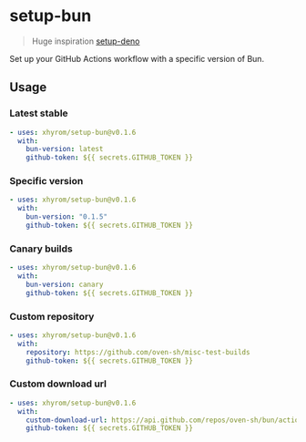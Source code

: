 # setup-bun
> Huge inspiration [setup-deno](https://github.com/denoland/setup-deno)

Set up your GitHub Actions workflow with a specific version of Bun.

## Usage

### Latest stable

```yaml
- uses: xhyrom/setup-bun@v0.1.6
  with:
    bun-version: latest
    github-token: ${{ secrets.GITHUB_TOKEN }}
```

### Specific version

```yaml
- uses: xhyrom/setup-bun@v0.1.6
  with:
    bun-version: "0.1.5"
    github-token: ${{ secrets.GITHUB_TOKEN }}
```

### Canary builds

```yaml
- uses: xhyrom/setup-bun@v0.1.6
  with:
    bun-version: canary
    github-token: ${{ secrets.GITHUB_TOKEN }}
```

### Custom repository

```yaml
- uses: xhyrom/setup-bun@v0.1.6
  with:
    repository: https://github.com/oven-sh/misc-test-builds
    github-token: ${{ secrets.GITHUB_TOKEN }}
```

### Custom download url

```yaml
- uses: xhyrom/setup-bun@v0.1.6
  with:
    custom-download-url: https://api.github.com/repos/oven-sh/bun/actions/artifacts/311939881/zip # must be github api
    github-token: ${{ secrets.GITHUB_TOKEN }}
```